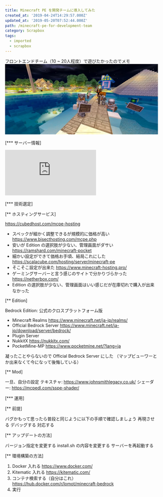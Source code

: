 ```yaml
---
title: Minecraft PE を開発チームに導入してみた
created_at: '2019-04-24T14:29:57.000Z'
updated_at: '2019-05-20T07:52:44.000Z'
path: /minecraft-pe-for-development-team
category: Scrapbox
tags:
  - imported
  - scrapbox
---
```

フロントエンドチーム（10 ~ 20人程度）で遊びたかったのでメモ
![](./b4bd63ce943967a8bf8e024b4a99c2b9.webp)

[*** サーバー情報]

![](https://budget.ramshard.com/index.php?r=status/52385.webp)

[*** 技術選定]

[** ホスティングサービス]

<https://cubedhost.com/mcpe-hosting>
- スペックが細かく調整できるが規模的に価格が高い
https://www.bisecthosting.com/mcpe.php
- 安いが Edition の選択肢が少ない、管理画面がダサい
https://ramshard.com/minecraft-pocket
- 細かい設定ができて価格お手頃、結局これにした
https://scalacube.com/hosting/server/minecraft-pe
- そこそこ設定が出来た
https://www.minecraft-hosting.pro/
- ゲーミングサーバーと言う感じのサイトで分かりづらかった
https://netherbox.com/
- Edition の選択肢が少ない、管理画面はいい感じだが在庫切れで購入が出来なかった

[** Edition]

Bedrock Edition: 公式のクロスプラットフォーム版
- Minecraft Realms https://www.minecraft.net/ja-jp/realms/
- Official Bedrock Server https://www.minecraft.net/ja-jp/download/server/bedrock/
- Plugin Server 
- NukkitX https://nukkitx.com/
- PocketMine-MP https://www.pocketmine.net/?lang=ja

凝ったことやらないので Official Bedrock Server にした
（マップビューワーとか出来なくて今になって後悔している）

[** Mod]

一旦、自分の設定
テキスチャ: https://www.johnsmithlegacy.co.uk/
シェーダー: https://mcpedl.com/sspe-shader/

[*** 運用]

[** 前提]

バグかもって思ったら普段と同じように以下の手順で確認しましょう
再現させる
デバッグする
対応する

[** アップデートの方法]

バージョン指定を変更する
install.sh の内容を変更する
サーバーを再起動する

[** 環境構築の方法]

1. Docker 入れる https://www.docker.com/
2. Kitematic 入れる https://kitematic.com/
3. コンテナ検索する（自分はこれ） https://hub.docker.com/r/lomot/minecraft-bedrock
4. 実行


